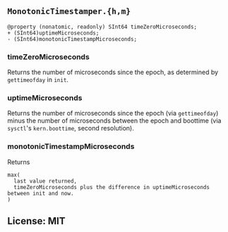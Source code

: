 ## `MonotonicTimestamper.{h,m}`

```objc
@property (nonatomic, readonly) SInt64 timeZeroMicroseconds;
+ (SInt64)uptimeMicroseconds;
- (SInt64)monotonicTimestampMicroseconds;
```


### timeZeroMicroseconds

Returns the number of microseconds since the epoch, as determined by `gettimeofday` in `init`.


### uptimeMicroseconds

Returns the number of microseconds since the epoch (via `gettimeofday`)
minus the number of microseconds between the epoch and boottime
(via `sysctl`'s `kern.boottime`, second resolution).


### monotonicTimestampMicroseconds

Returns

    max(
      last value returned,
      timeZeroMicroseconds plus the difference in uptimeMicroseconds between init and now.
    )


## License: MIT

